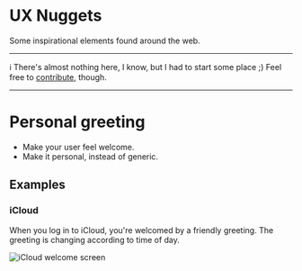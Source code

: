 # UX Nuggets
Some inspirational elements found around the web.

----------

ℹ️ There's almost nothing here, I know, but I had to start some place ;) Feel free to [contribute](https://github.com/SteffenGivard/ux-nuggets/issues/new), though.

----------

# Personal greeting

- Make your user feel welcome.
- Make it personal, instead of generic.

## Examples

### iCloud

When you log in to iCloud, you're welcomed by a friendly greeting. 
The greeting is changing according to time of day.

![iCloud welcome screen](https://user-images.githubusercontent.com/2188806/106479112-3cab2880-64aa-11eb-8657-6db703356496.png)
